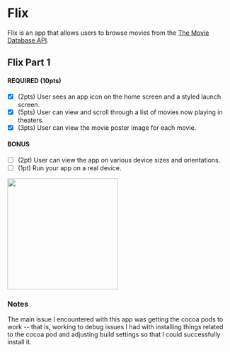 # Flix

Flix is an app that allows users to browse movies from the [The Movie Database API](http://docs.themoviedb.apiary.io/#).

## Flix Part 1

#### REQUIRED (10pts)
- [x] (2pts) User sees an app icon on the home screen and a styled launch screen.
- [x] (5pts) User can view and scroll through a list of movies now playing in theaters.
- [x] (3pts) User can view the movie poster image for each movie.

#### BONUS
- [ ] (2pt) User can view the app on various device sizes and orientations.
- [ ] (1pt) Run your app on a real device.

<img src= "https://g.recordit.co/s6iKRmMph1.gif" width=250><br>

### Notes
The main issue I encountered with this app was getting the cocoa pods to work -- that is, working to debug issues I had with installing things related to the cocoa pod and adjusting build settings so that I could successfully install it.
